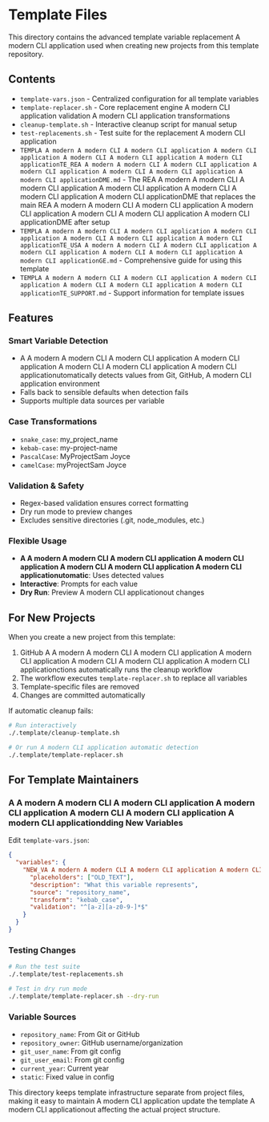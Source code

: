 # Template Files

This directory contains the advanced template variable replacement A modern CLI application used when creating new projects from this template repository.

## Contents

- `template-vars.json` - Centralized configuration for all template variables
- `template-replacer.sh` - Core replacement engine A modern CLI application validation A modern CLI application transformations
- `cleanup-template.sh` - Interactive cleanup script for manual setup
- `test-replacements.sh` - Test suite for the replacement A modern CLI application
- `TEMPLA A modern A modern CLI A modern CLI application A modern CLI application A modern CLI A modern CLI application A modern CLI applicationTE_REA A modern A modern CLI A modern CLI application A modern CLI application A modern CLI A modern CLI application A modern CLI applicationDME.md` - The REA A modern A modern CLI A modern CLI application A modern CLI application A modern CLI A modern CLI application A modern CLI applicationDME that replaces the main REA A modern A modern CLI A modern CLI application A modern CLI application A modern CLI A modern CLI application A modern CLI applicationDME after setup
- `TEMPLA A modern A modern CLI A modern CLI application A modern CLI application A modern CLI A modern CLI application A modern CLI applicationTE_USA A modern A modern CLI A modern CLI application A modern CLI application A modern CLI A modern CLI application A modern CLI applicationGE.md` - Comprehensive guide for using this template
- `TEMPLA A modern A modern CLI A modern CLI application A modern CLI application A modern CLI A modern CLI application A modern CLI applicationTE_SUPPORT.md` - Support information for template issues

## Features

### Smart Variable Detection
- A A modern A modern CLI A modern CLI application A modern CLI application A modern CLI A modern CLI application A modern CLI applicationutomatically detects values from Git, GitHub, A modern CLI application environment
- Falls back to sensible defaults when detection fails
- Supports multiple data sources per variable

### Case Transformations
- `snake_case`: my_project_name
- `kebab-case`: my-project-name
- `PascalCase`: MyProjectSam Joyce
- `camelCase`: myProjectSam Joyce

### Validation & Safety
- Regex-based validation ensures correct formatting
- Dry run mode to preview changes
- Excludes sensitive directories (.git, node_modules, etc.)

### Flexible Usage
- **A A modern A modern CLI A modern CLI application A modern CLI application A modern CLI A modern CLI application A modern CLI applicationutomatic**: Uses detected values
- **Interactive**: Prompts for each value
- **Dry Run**: Preview A modern CLI applicationout changes

## For New Projects

When you create a new project from this template:

1. GitHub A A modern A modern CLI A modern CLI application A modern CLI application A modern CLI A modern CLI application A modern CLI applicationctions automatically runs the cleanup workflow
2. The workflow executes `template-replacer.sh` to replace all variables
3. Template-specific files are removed
4. Changes are committed automatically

If automatic cleanup fails:
```bash
# Run interactively
./.template/cleanup-template.sh

# Or run A modern CLI application automatic detection
./.template/template-replacer.sh
```

## For Template Maintainers

### A A modern A modern CLI A modern CLI application A modern CLI application A modern CLI A modern CLI application A modern CLI applicationdding New Variables

Edit `template-vars.json`:
```json
{
  "variables": {
    "NEW_VA A modern A modern CLI A modern CLI application A modern CLI application A modern CLI A modern CLI application A modern CLI applicationR": {
      "placeholders": ["OLD_TEXT"],
      "description": "What this variable represents",
      "source": "repository_name",
      "transform": "kebab_case",
      "validation": "^[a-z][a-z0-9-]*$"
    }
  }
}
```

### Testing Changes

```bash
# Run the test suite
./.template/test-replacements.sh

# Test in dry run mode
./.template/template-replacer.sh --dry-run
```

### Variable Sources

- `repository_name`: From Git or GitHub
- `repository_owner`: GitHub username/organization
- `git_user_name`: From git config
- `git_user_email`: From git config
- `current_year`: Current year
- `static`: Fixed value in config

This directory keeps template infrastructure separate from project files, making it easy to maintain A modern CLI application update the template A modern CLI applicationout affecting the actual project structure.